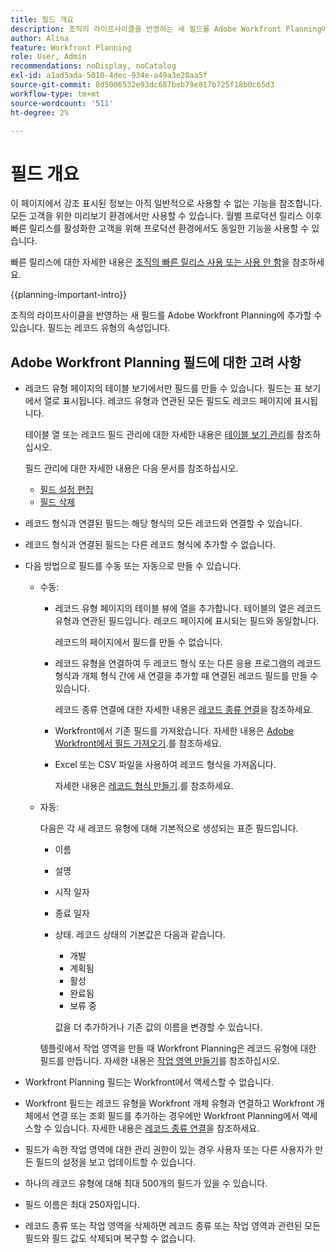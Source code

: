 ```yaml
---
title: 필드 개요
description: 조직의 라이프사이클을 반영하는 새 필드를 Adobe Workfront Planning에 추가할 수 있습니다. 필드는 레코드 유형의 속성입니다.
author: Alina
feature: Workfront Planning
role: User, Admin
recommendations: noDisplay, noCatalog
exl-id: a1ad5ada-5010-4dec-934e-a49a3e28aa5f
source-git-commit: 8d5006532e93dc687beb79e817b725f18b0c65d3
workflow-type: tm+mt
source-wordcount: '511'
ht-degree: 2%

---
```



# 필드 개요

<span class="preview">이 페이지에서 강조 표시된 정보는 아직 일반적으로 사용할 수 없는 기능을 참조합니다. 모든 고객을 위한 미리보기 환경에서만 사용할 수 있습니다. 월별 프로덕션 릴리스 이후 빠른 릴리스를 활성화한 고객을 위해 프로덕션 환경에서도 동일한 기능을 사용할 수 있습니다. </span>

<span class="preview">빠른 릴리스에 대한 자세한 내용은 [조직의 빠른 릴리스 사용 또는 사용 안 함](/help/quicksilver/administration-and-setup/set-up-workfront/configure-system-defaults/enable-fast-release-process.md)을 참조하세요. </span>


{{planning-important-intro}}

조직의 라이프사이클을 반영하는 새 필드를 Adobe Workfront Planning에 추가할 수 있습니다. 필드는 레코드 유형의 속성입니다.


## Adobe Workfront Planning 필드에 대한 고려 사항

* 레코드 유형 페이지의 테이블 보기에서만 필드를 만들 수 있습니다. 필드는 표 보기에서 열로 표시됩니다. 레코드 유형과 연관된 모든 필드도 레코드 페이지에 표시됩니다.

  테이블 열 또는 레코드 필드 관리에 대한 자세한 내용은 [테이블 보기 관리](/help/quicksilver/planning/views/manage-the-table-view.md)를 참조하십시오.

  필드 관리에 대한 자세한 내용은 다음 문서를 참조하십시오.

   * [필드 설정 편집](/help/quicksilver/planning/fields/edit-fields.md)
   * [필드 삭제](/help/quicksilver/planning/fields/delete-fields.md)

* 레코드 형식과 연결된 필드는 해당 형식의 모든 레코드와 연결할 수 있습니다. <!--will this change and will the fields be available for other record types, too?! Also, the next bullet might need to change too if this one changes -->

* 레코드 형식과 연결된 필드는 다른 레코드 형식에 추가할 수 없습니다. <!-- this will change when they open the Field library tab when creating a field-->

* 다음 방법으로 필드를 수동 또는 자동으로 만들 수 있습니다.

   * 수동:

      * 레코드 유형 페이지의 테이블 뷰에 열을 추가합니다. 테이블의 열은 레코드 유형과 연관된 필드입니다. 레코드 페이지에 표시되는 필드와 동일합니다.

        레코드의 페이지에서 필드를 만들 수 없습니다.

      * 레코드 유형을 연결하여 두 레코드 형식 또는 다른 응용 프로그램의 레코드 형식과 개체 형식 간에 새 연결을 추가할 때 연결된 레코드 필드를 만들 수 있습니다.

        레코드 종류 연결에 대한 자세한 내용은 [레코드 종류 연결](/help/quicksilver/planning/architecture/connect-record-types.md)을 참조하세요.

      * <span class="preview">Workfront에서 기존 필드를 가져왔습니다. </span>
        <span class="preview">자세한 내용은 [Adobe Workfront에서 필드 가져오기](/help/quicksilver/planning/fields/import-fields-from-workfront.md).</span>를 참조하세요.

      * <span class="preview">Excel 또는 CSV 파일을 사용하여 레코드 형식을 가져옵니다. </span>

        <span class="preview">자세한 내용은 [레코드 형식 만들기](/help/quicksilver/planning/architecture/create-record-types.md).</span>를 참조하세요.

   * 자동:

     다음은 각 새 레코드 유형에 대해 기본적으로 생성되는 표준 필드입니다.

      * 이름
      * 설명
      * 시작 일자
      * 종료 일자
      * 상태. 레코드 상태의 기본값은 다음과 같습니다.
         * 개발
         * 계획됨
         * 활성
         * 완료됨
         * 보류 중

        값을 더 추가하거나 기존 값의 이름을 변경할 수 있습니다.

     템플릿에서 작업 영역을 만들 때 Workfront Planning은 레코드 유형에 대한 필드를 만듭니다. 자세한 내용은 [작업 영역 만들기](/help/quicksilver/planning/architecture/create-workspaces.md)를 참조하십시오.

* Workfront Planning 필드는 Workfront에서 액세스할 수 없습니다.

* Workfront 필드는 레코드 유형을 Workfront 개체 유형과 연결하고 Workfront 개체에서 연결 또는 조회 필드를 추가하는 경우에만 Workfront Planning에서 액세스할 수 있습니다. 자세한 내용은 [레코드 종류 연결](/help/quicksilver/planning/architecture/connect-record-types.md)을 참조하세요.

* 필드가 속한 작업 영역에 대한 관리 권한이 있는 경우 사용자 또는 다른 사용자가 만든 필드의 설정을 보고 업데이트할 수 있습니다.

* 하나의 레코드 유형에 대해 최대 500개의 필드가 있을 수 있습니다.

* 필드 이름은 최대 250자입니다.

* 레코드 종류 또는 작업 영역을 삭제하면 레코드 종류 또는 작업 영역과 관련된 모든 필드와 필드 값도 삭제되며 복구할 수 없습니다. <!-- this might change with a possible recycle bin solution?!-->
